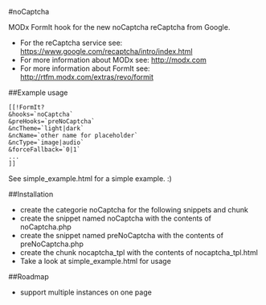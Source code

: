 #noCaptcha


MODx FormIt hook for the new noCaptcha reCaptcha from Google.

- For the reCaptcha service see: https://www.google.com/recaptcha/intro/index.html
- For more information about MODx see: http://modx.com
- For more information about FormIt see: http://rtfm.modx.com/extras/revo/formit

##Example usage
```
[[!FormIt? 
&hooks=`noCaptcha` 
&preHooks=`preNoCaptcha` 
&ncTheme=`light|dark` 
&ncName=`other name for placeholder` 
&ncType=`image|audio`
&forceFallback=`0|1`
...
]]
```

See simple_example.html for a simple example. :)

##Installation

- create the categorie noCaptcha for the following snippets and chunk
- create the snippet named noCaptcha with the contents of noCaptcha.php
- create the snippet named preNoCaptcha with the contents of preNoCaptcha.php
- create the chunk nocaptcha_tpl with the contents of nocaptcha_tpl.html
- Take a look at simple_example.html for usage

##Roadmap
- support multiple instances on one page
